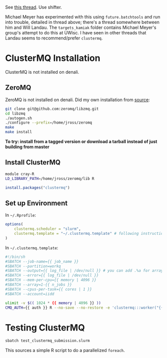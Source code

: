 See [this thread](https://teams.microsoft.com/l/message/19:264c78fefa624bcfaf46ac10b9305f5e@thread.skype/1637081341822?tenantId=0693b5ba-4b18-4d7b-9341-f32f400a5494&groupId=2651eb2e-8cf1-4caa-a084-0a11facc1d36&parentMessageId=1637081341822&teamName=GS-WMA%20IIDD%20Staff&channelName=Function%20-%20Data%20Pipelines&createdTime=1637081341822). Use shifter.

Michael Meyer has experimented with this using `future.batchtools` and run into trouble, detailed in thread above; there's a thread somewhere between him and Will Landau. The `targets_kamiak` folder contains Michael Meyer's group's attempt to do this at UWisc. I have seen in other threads that Landau seems to recommend/prefer `clustermq`.

# ClusterMQ Installation
ClusterMQ is not installed on denali.

## ZeroMQ
ZeroMQ is not installed on denali. Did my own installation from [source](https://github.com/zeromq/libzmq/tree/v4.3.4):

```bash
git clone git@github.com:zeromq/libzmq.git
cd libzmq
./autogen.sh
./configure --prefix=/home/jross/zeromq
make
make install
```

**To try: install from a tagged version or download a tarball instead of just building from master**

## Install ClusterMQ
```bash
module cray-R
LD_LIBRARY_PATH=/home/jross/zeromq/lib R
```

```r
install.packages("clustermq")
```

## Set up Environment

In `~/.Rprofile`:

```r
options(
    clustermq.scheduler = "slurm",
    clustermq.template = "~/.clustermq.template" # following instructions at https://mschubert.github.io/clustermq/articles/userguide.html
)
```

In `~/.clustermq.template`:

```bash
#!/bin/sh
#SBATCH --job-name={{ job_name }}
#SBATCH --partition=workq
#SBATCH --output={{ log_file | /dev/null }} # you can add .%a for array index
#SBATCH --error={{ log_file | /dev/null }}
#SBATCH --mem-per-cpu={{ memory | 4096 }}
#SBATCH --array=1-{{ n_jobs }}
#SBATCH --cpus-per-task={{ cores | 1 }}
#SBATCH --account=iidd

ulimit -v $(( 1024 * {{ memory | 4096 }} ))
CMQ_AUTH={{ auth }} R --no-save --no-restore -e 'clustermq:::worker("{{ master }}")'
```

# Testing ClusterMQ

```bash
sbatch test_clustermq_submission.slurm
```

This sources a simple R script to do a parallelized `foreach`.
